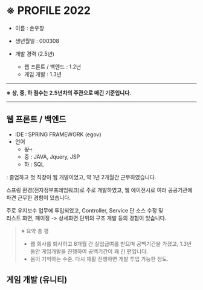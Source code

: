 # ※ PROFILE 2022

+ 이름 : 손우창  

+ 생년월일 : 000308

+ 개발 경력 (2.5년)
  + 웹 프론트 / 백엔드 : 1.2년
  + 게임 개발 : 1.3년  

---
**※ 상, 중, 하 점수는 2.5년차의 주관으로 매긴 기준입니다.**


---

웹 프론트 / 백엔드 
---  
+ IDE : SPRING FRAMEWORK (egov)
+ 언어
  + ~~상 :~~
  + 중 : JAVA, Jquery, JSP
  + 하 : SQL  

: 졸업하고 첫 직장이 웹 개발이었고, 약 1년 2개월간 근무하였습니다.   

  스프링 환경(전자정부프레임워크)로 주로 개발하였고, 웹 에이전시로 여러 공공기관에 파견 근무한 경험이 있습니다.
  
  주로 유지보수 업무에 투입되었고, Controller, Service 단 소스 수정 및  
  리스트 화면, 페이징 -> 상세화면 단위의 구조 개발 등의 경험이 있습니다.   
  
  
  
> ※ 요약 총 평 
> - 웹 회사를 퇴사하고 8개월 간 실업급여를 받으며 공백기간을 가졌고, 1.3년 동안 게임개발을 진행하여 공백기간이 꽤 긴 편입니다.  
> - 몸이 기억하는 수준. 다시 재활 진행하면 개발 투입 가능한 정도.

게임 개발 (유니티)
---

